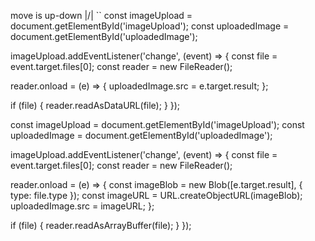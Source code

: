 move is up-down |/|
``
const imageUpload = document.getElementById('imageUpload');
const uploadedImage = document.getElementById('uploadedImage');

imageUpload.addEventListener('change', (event) => {
  const file = event.target.files[0];
  const reader = new FileReader();

  reader.onload = (e) => {
    uploadedImage.src = e.target.result;
  };

  if (file) {
    reader.readAsDataURL(file);
  }
});

const imageUpload = document.getElementById('imageUpload');
const uploadedImage = document.getElementById('uploadedImage');

imageUpload.addEventListener('change', (event) => {
  const file = event.target.files[0];
  const reader = new FileReader();

  reader.onload = (e) => {
    const imageBlob = new Blob([e.target.result], { type: file.type });
    const imageURL = URL.createObjectURL(imageBlob); 
    uploadedImage.src = imageURL;
  };

  if (file) {
    reader.readAsArrayBuffer(file); 
  }
});
